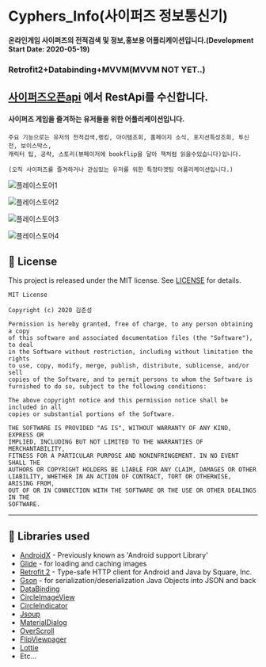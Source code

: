 # Cyphers_Info(사이퍼즈 정보통신기)
#### 온라인게임 사이퍼즈의 전적검색 및 정보,홍보용 어플리케이션입니다.(Development Start Date: 2020-05-19) 

### Retrofit2+Databinding+MVVM(MVVM NOT YET..)
## [사이퍼즈오픈api](https://developers.neople.co.kr/contents/apiDocs/cyphers) 에서 RestApi를 수신합니다.
#### 사이퍼즈 게임을 즐겨하는 유저들을 위한 어플리케이션입니다. 

    주요 기능으로는 유저의 전적검색,랭킹, 아이템조회, 홈페이지 소식, 포지션특성조회, 투신전, 보이스박스,
    캐릭터 팁, 공략, 스토리(뷰페이저에 bookflip을 달아 책처럼 읽을수있습니다)입니다.

    (오직 사이퍼즈를 즐겨하거나 관심있는 유저를 위한 특정타겟팅 어플리케이션입니다.) 

![플레이스토어1](https://user-images.githubusercontent.com/40031858/84632569-0e340980-af2a-11ea-89f9-74f289ebeec0.jpg)


![플레이스토어2](https://user-images.githubusercontent.com/40031858/84632665-3459a980-af2a-11ea-9f2d-58d1a378d0b8.png)

![플레이스토어3](https://user-images.githubusercontent.com/40031858/84632694-3f143e80-af2a-11ea-9072-038bafd7e65f.png)

![플레이스토어4](https://user-images.githubusercontent.com/40031858/84632724-489da680-af2a-11ea-9524-7fe04ed8b0a2.png)

## 📝 License
This project is released under the MIT license.
See [LICENSE](./LICENSE) for details.

```
MIT License

Copyright (c) 2020 김준성

Permission is hereby granted, free of charge, to any person obtaining a copy
of this software and associated documentation files (the "Software"), to deal
in the Software without restriction, including without limitation the rights
to use, copy, modify, merge, publish, distribute, sublicense, and/or sell
copies of the Software, and to permit persons to whom the Software is
furnished to do so, subject to the following conditions:

The above copyright notice and this permission notice shall be included in all
copies or substantial portions of the Software.

THE SOFTWARE IS PROVIDED "AS IS", WITHOUT WARRANTY OF ANY KIND, EXPRESS OR
IMPLIED, INCLUDING BUT NOT LIMITED TO THE WARRANTIES OF MERCHANTABILITY,
FITNESS FOR A PARTICULAR PURPOSE AND NONINFRINGEMENT. IN NO EVENT SHALL THE
AUTHORS OR COPYRIGHT HOLDERS BE LIABLE FOR ANY CLAIM, DAMAGES OR OTHER
LIABILITY, WHETHER IN AN ACTION OF CONTRACT, TORT OR OTHERWISE, ARISING FROM,
OUT OF OR IN CONNECTION WITH THE SOFTWARE OR THE USE OR OTHER DEALINGS IN THE
SOFTWARE.

```
---

##   📃 Libraries used

*   [AndroidX](https://developer.android.com/jetpack/androidx/) - Previously known as 'Android support Library'
*   [Glide](https://github.com/bumptech/glide) - for loading and caching images 
*   [Retrofit 2](https://github.com/square/retrofit) - Type-safe HTTP client for Android and Java by Square, Inc. 
*   [Gson](https://github.com/google/gson) - for serialization/deserialization Java Objects into JSON and back
*   [DataBinding](https://developer.android.com/topic/libraries/data-binding/)
*   [CircleImageView](https://github.com/hdodenhof/CircleImageView)
*   [CircleIndicator](https://github.com/ongakuer/CircleIndicator)
*   [Jsoup](https://jsoup.org/)
*   [MaterialDialog](https://github.com/PatilShreyas/MaterialDialog-Android)
*   [OverScroll](https://github.com/EverythingMe/overscroll-decor)
*   [FlipViewpager](https://github.com/Yalantis/FlipViewPager.Draco)
*   [Lottie](https://github.com/airbnb/lottie-android)
* Etc...